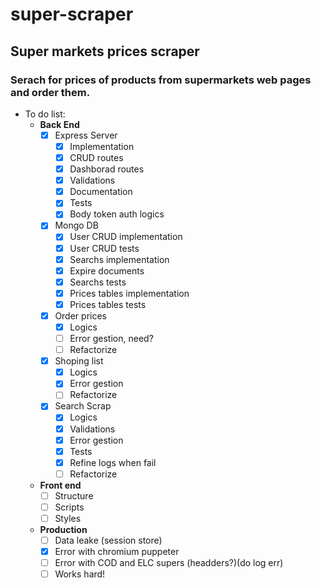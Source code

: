 # super-scraper
## Super markets prices scraper

### Serach for prices of products from supermarkets web pages and order them.

- To do list:
    - **Back End** 
        - [x] Express Server
            - [x] Implementation
            * [x] CRUD routes
            * [x] Dashborad routes
            * [x] Validations
            * [x] Documentation
            * [x] Tests
            + [x] Body token auth logics
        * [x] Mongo DB
            - [x] User CRUD implementation
            * [x] User CRUD tests
            * [x] Searchs implementation
            * [x] Expire documents
            * [x] Searchs tests
            * [x] Prices tables implementation
            + [x] Prices tables tests
        * [x] Order prices
            - [x] Logics
            * [ ] Error gestion, need?
            + [ ] Refactorize
        * [x] Shoping list
            - [x] Logics
            * [x] Error gestion
            + [ ] Refactorize
        + [x] Search Scrap
            - [x] Logics
            * [x] Validations
            * [x] Error gestion
            * [x] Tests
            * [x] Refine logs when fail 
            + [ ] Refactorize 
    * **Front end**
        - [ ] Structure
        * [ ] Scripts
        + [ ] Styles
    + **Production**
        - [ ] Data leake (session store)
        * [x] Error with chromium puppeter
        * [ ] Error with COD and ELC supers (headders?)(do log err)
        + [ ] Works hard!
